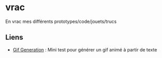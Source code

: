 # vrac
En vrac mes différents prototypes/code/jouets/trucs

## Liens
- [Gif Generation](https://bigaston.github.io/vrac/gif-generation/) : Mini test pour générer un gif animé à partir de texte
